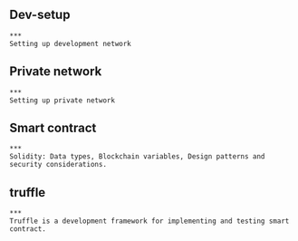 
## Dev-setup
    *** 
    Setting up development network

## Private network
    ***
    Setting up private network

## Smart contract
    ***
    Solidity: Data types, Blockchain variables, Design patterns and security considerations.

## truffle
    ***
    Truffle is a development framework for implementing and testing smart contract.